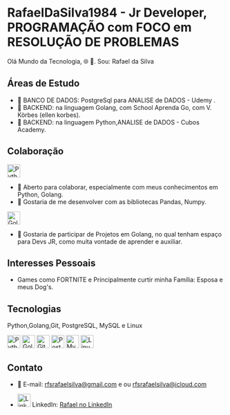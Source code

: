 # RafaelDaSilva1984 - Jr Developer, PROGRAMAÇÃO com FOCO em RESOLUÇÃO DE PROBLEMAS 

Olá Mundo da Tecnologia, 🌐 👋.
Sou: Rafael da Silva

## Áreas de Estudo

- 🌱 BANCO DE DADOS:  PostgreSql para ANALISE de DADOS - Udemy .
- 🌱 BACKEND:  na linguagem Golang, com School Aprenda Go, com V. Körbes (ellen korbes).
- 🌱 BACKEND:  na linguagem Python,ANALISE de DADOS - Cubos Academy.


## Colaboração
<img src="https://cdn.jsdelivr.net/npm/devicon@2.10.0/icons/python/python-original.svg" alt="Python" width="30" height="30"/>

- 👯 Aberto para colaborar, especialmente com meus conhecimentos em Python, Golang.
- 🤔 Gostaria de me desenvolver com as bibliotecas Pandas, Numpy.
  
<img src="https://cdn.jsdelivr.net/npm/devicon@2.10.0/icons/go/go-original.svg" alt="Golang" width="30" height="30">

- 🤔 Gostaria de participar de Projetos em Golang, no qual tenham espaço para Devs JR, como muita vontade de aprender e auxiliar.

## Interesses Pessoais
- Games como FORTNITE e Principalmente curtir minha Família: Esposa e meus Dog's.

## Tecnologias
Python,Golang,Git, PostgreSQL, MySQL e Linux

<p align="left">
  <img src="https://cdn.jsdelivr.net/npm/devicon@2.10.0/icons/python/python-original.svg" alt="Python" width="30" height="30"/>
  <img src="https://cdn.jsdelivr.net/npm/devicon@2.10.0/icons/go/go-original.svg" alt="Golang" width="30" height="30">
  <img src="https://cdn.jsdelivr.net/npm/devicon@2.10.0/icons/git/git-original.svg" alt="Git" width="30" height="30">
  <img src="https://cdn.jsdelivr.net/npm/devicon@2.10.0/icons/postgresql/postgresql-original.svg" alt="PostgreSQL" width="30" height="30">
  <img src="https://cdn.jsdelivr.net/npm/devicon@2.10.0/icons/mysql/mysql-original.svg" alt="MySQL" width="30" height="30">
  <img src="https://cdn.jsdelivr.net/npm/devicon@2.10.0/icons/linux/linux-original.svg" alt="Linux" width="30" height="30">

</p>

## Contato

- 📧 E-mail: rfsrafaelsilva@gmail.com e ou rfsrafaelsilva@icloud.com

- <img src="https://cdn1.iconfinder.com/data/icons/logotypes/32/circle-linkedin-512.png" alt="LinkedIn" width="30" height="30"/> LinkedIn: [Rafael no LinkedIn](https://www.linkedin.com/in/rafael-d-62a7a81a6/) <br>
  

  


          





          
          

